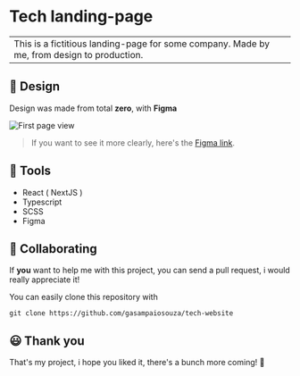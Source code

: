 # Tech landing-page

<table>
<tr>
<td>
  This is a fictitious landing-page for some company. Made by me, from design to production.
</td>
</tr>
</table>

## 📛 Design

Design was made from total **zero**, with **Figma**

![First page view](https://imgur.com/eY90TX9.png)

> If you want to see it more clearly, here's the [Figma link](https://www.figma.com/file/fS8ZaEAAUAWxciOe7CNusb/super-tech).

## 📌 Tools

- React ( NextJS )
- Typescript
- SCSS
- Figma

## 🎉 Collaborating

If **you** want to help me with this project, you can send a pull request, i would really appreciate it!

You can easily clone this repository with

```
git clone https://github.com/gasampaiosouza/tech-website
```

## 😃 Thank you

That's my project, i hope you liked it, there's a bunch more coming! 💜
